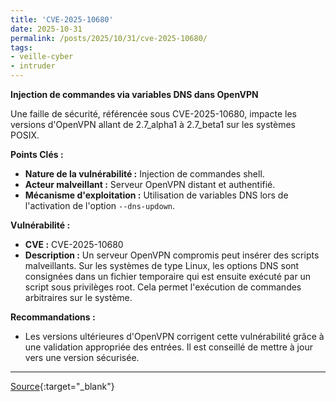 ```yaml
---
title: 'CVE-2025-10680'
date: 2025-10-31
permalink: /posts/2025/10/31/cve-2025-10680/
tags:
- veille-cyber
- intruder
---
```

**Injection de commandes via variables DNS dans OpenVPN**

Une faille de sécurité, référencée sous CVE-2025-10680, impacte les versions d'OpenVPN allant de 2.7_alpha1 à 2.7_beta1 sur les systèmes POSIX.

**Points Clés :**

*   **Nature de la vulnérabilité :** Injection de commandes shell.
*   **Acteur malveillant :** Serveur OpenVPN distant et authentifié.
*   **Mécanisme d'exploitation :** Utilisation de variables DNS lors de l'activation de l'option `--dns-updown`.

**Vulnérabilité :**

*   **CVE :** CVE-2025-10680
*   **Description :** Un serveur OpenVPN compromis peut insérer des scripts malveillants. Sur les systèmes de type Linux, les options DNS sont consignées dans un fichier temporaire qui est ensuite exécuté par un script sous privilèges root. Cela permet l'exécution de commandes arbitraires sur le système.

**Recommandations :**

*   Les versions ultérieures d'OpenVPN corrigent cette vulnérabilité grâce à une validation appropriée des entrées. Il est conseillé de mettre à jour vers une version sécurisée.

---
[Source](https://cvemon.intruder.io/cves/CVE-2025-10680){:target="_blank"}
